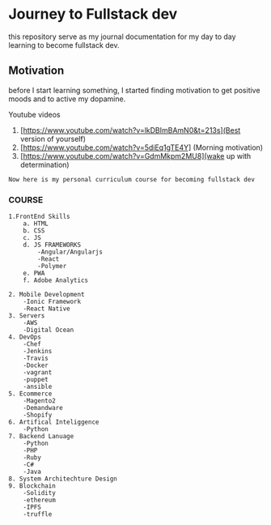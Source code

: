 # Journey to Fullstack dev
this repository serve as my journal documentation for my day to day learning to become fullstack dev.

## Motivation
before  I start learning something, I started finding motivation to get positive moods and to active my dopamine.

Youtube videos
1. [https://www.youtube.com/watch?v=lkDBImBAmN0&t=213s](Best version of yourself)
2. [https://www.youtube.com/watch?v=5diEq1gTE4Y] (Morning motivation)
3. [https://www.youtube.com/watch?v=GdmMkpm2MU8](wake up with determination)

```
Now here is my personal curriculum course for becoming fullstack dev
```
### COURSE
```
1.FrontEnd Skills
    a. HTML 
    b. CSS
    c. JS
    d. JS FRAMEWORKS
        -Angular/Angularjs
        -React
        -Polymer
    e. PWA 
    f. Adobe Analytics
  
2. Mobile Development
    -Ionic Framework
    -React Native
3. Servers
    -AWS
    -Digital Ocean
4. DevOps
    -Chef
    -Jenkins
    -Travis
    -Docker
    -vagrant
    -puppet
    -ansible
5. Ecommerce 
    -Magento2
    -Demandware
    -Shopify
6. Artifical Inteliggence
    -Python
7. Backend Lanuage
    -Python
    -PHP
    -Ruby
    -C#
    -Java
8. System Architechture Design
9. Blockchain
    -Solidity
    -ethereum
    -IPFS
    -truffle
```



